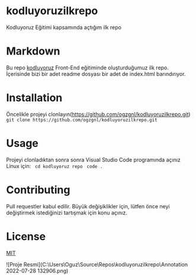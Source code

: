 ﻿# kodluyoruzilkrepo
Kodluyoruz Eğitimi kapsamında açtığım ilk repo

# Markdown
Bu repo [kodluyoruz](https://www.kodluyoruz.org/) Front-End eğitiminde oluşturduğumuz ilk repo. İçerisinde bizi bir adet readme dosyası bir adet de index.html barındırıyor.


# Installation
Öncelikle projeyi clonlayın(https://github.com/ogzgnl/kodluyoruzilkrepo.git)
` git clone https://github.com/ogzgnl/kodluyoruzilkrepo.git`

# Usage
Projeyi clonladıktan sonra sonra Visual Studio Code programında açınız
Linux için:
` cd kodluyoruz repo`
   ` code .`
# Contributing
Pull requestler kabul edilir. Büyük değişiklikler için, lütfen önce neyi değiştirmek istediğinizi tartışmak için konu açınız.
# License
[MIT](https://www.mit.edu/)

![Proje Resmi](C:\Users\Oguz\Source\Repos\kodluyoruzilkrepo\Annotation 2022-07-28 132906.png)